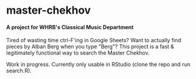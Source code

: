 # master-chekhov

####  A project for WHRB's Classical Music Department

Tired of wasting time ctrl-F'ing in Google Sheets? Want to actually find pieces by Alban Berg when you type "Berg"? This project is a fast & legitimately functional way to search the Master Chekhov.

Work in progress. Currently only usable in RStudio (clone the repo and run search.R).
